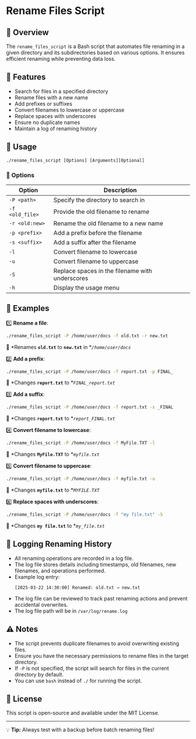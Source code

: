 # Rename Files Script

## 📌 Overview

The `rename_files_script` is a Bash script that automates file renaming in a given directory and its subdirectories based on various options. It ensures efficient renaming while preventing data loss.

## 🚀 Features

- Search for files in a specified directory
- Rename files with a new name
- Add prefixes or suffixes
- Convert filenames to lowercase or uppercase
- Replace spaces with underscores
- Ensure no duplicate names
- Maintain a log of renaming history

## 🔧 Usage

```
./rename_files_script [Options] [Arguments][Optional]
```

### 📌 Options

| Option          | Description                                     |
| --------------- | ----------------------------------------------- |
| `-P <path>`     | Specify the directory to search in              |
| `-f <old_file>` | Provide the old filename to rename              |
| `-r <old:new>`  | Rename the old filename to a new name           |
| `-p <prefix>`   | Add a prefix before the filename                |
| `-s <suffix>`   | Add a suffix after the filename                 |
| `-l`            | Convert filename to lowercase                   |
| `-u`            | Convert filename to uppercase                   |
| `-S`            | Replace spaces in the filename with underscores |
| `-h`            | Display the usage menu                          |

## 🔄 Examples

1️⃣ **Rename a file**:

```bash
./rename_files_script -P /home/user/docs -f old.txt -r new.txt
```

🔹 \*Renames **`old.txt`** to **`new.txt`** in \**`/home/user/docs`*

2️⃣ **Add a prefix**:

```bash
./rename_files_script -P /home/user/docs -f report.txt -p FINAL_
```

🔹 \*Changes **`report.txt`** to \**`FINAL_report.txt`*

3️⃣ **Add a suffix**:

```bash
./rename_files_script -P /home/user/docs -f report.txt -s _FINAL
```

🔹 \*Changes **`report.txt`** to \**`report_FINAL.txt`*

4️⃣ **Convert filename to lowercase**:

```bash
./rename_files_script -P /home/user/docs -f MyFile.TXT -l
```

🔹 \*Changes **`MyFile.TXT`** to \**`myfile.txt`*

5️⃣ **Convert filename to uppercase**:

```bash
./rename_files_script -P /home/user/docs -f myfile.txt -u
```

🔹 \*Changes **`myfile.txt`** to \**`MYFILE.TXT`*

6️⃣ **Replace spaces with underscores**:

```bash
./rename_files_script -P /home/user/docs -f "my file.txt" -S
```

🔹 \*Changes **`my file.txt`** to \**`my_file.txt`*

## 📝 Logging Renaming History

- All renaming operations are recorded in a log file.
- The log file stores details including timestamps, old filenames, new filenames, and operations performed.
- Example log entry:
  ```
  [2025-03-22 14:30:00] Renamed: old.txt → new.txt
  ```
- The log file can be reviewed to track past renaming actions and prevent accidental overwrites.
- The log file path will be in ```/var/log/rename.log```

## ⚠️ Notes

- The script prevents duplicate filenames to avoid overwriting existing files.
- Ensure you have the necessary permissions to rename files in the target directory.
- If `-P` is not specified, the script will search for files in the current directory by default.
- You can use ```bash``` instead of ```./``` for running the script.

## 📜 License

This script is open-source and available under the MIT License.

---

💡 **Tip:** Always test with a backup before batch renaming files!
